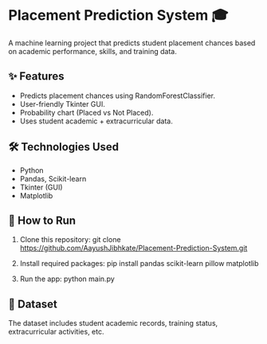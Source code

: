 # Placement Prediction System 🎓

A machine learning project that predicts student placement chances based on academic performance, skills, and training data.  

## ✨ Features
- Predicts placement chances using RandomForestClassifier.
- User-friendly Tkinter GUI.
- Probability chart (Placed vs Not Placed).
- Uses student academic + extracurricular data.

## 🛠️ Technologies Used
- Python
- Pandas, Scikit-learn
- Tkinter (GUI)
- Matplotlib

## 🚀 How to Run
1. Clone this repository:
   git clone https://github.com/AayushJibhkate/Placement-Prediction-System.git

2. Install required packages:
   pip install pandas scikit-learn pillow matplotlib

3. Run the app:
   python main.py

## 📂 Dataset
The dataset includes student academic records, training status, extracurricular activities, etc.

